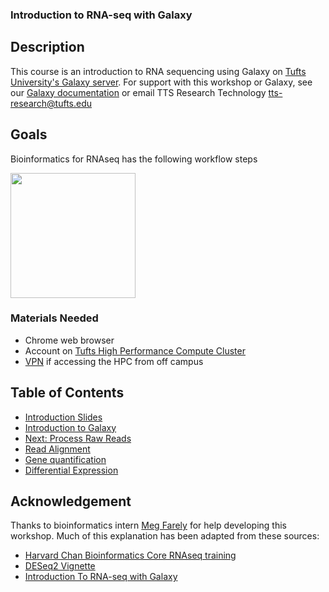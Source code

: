 ### Introduction to RNA-seq with Galaxy

## Description
This course is an introduction to RNA sequencing using Galaxy on [Tufts University's Galaxy server](https://galaxy.cluster.tufts.edu). 
For support with this workshop or Galaxy, see our [Galaxy documentation](https://it.tufts.edu/research-technology/bioinformatics/tufts-galaxy) or email TTS Research Technology [tts-research@tufts.edu](mailto:ltts-research@tufts.edu)


## Goals

Bioinformatics for RNAseq has the following workflow steps

<img src="img/workflow.png" width="200">

### Materials Needed
- Chrome web browser
- Account on [Tufts High Performance Compute Cluster](https://it.tufts.edu/research-technology/high-performance-computing)
- [VPN](https://access.tufts.edu/vpn) if accessing the HPC from off campus

## Table of Contents
- [Introduction Slides](slides/galaxyWorkshop_idgh1001_15Feb2022.pdf)
- [Introduction to Galaxy](lessons/00_Galaxy_introduction.md)
- [Next: Process Raw Reads](lessons/01_Introduction_and_Setup_noqual.md)
- [Read Alignment](lessons/03_Read_alignment.md)
- [Gene quantification](lessons/04_Gene_quantification.md)
- [Differential Expression](lessons/05_Diff_expression.md)


## Acknowledgement
Thanks to bioinformatics intern [Meg Farely](https://www.linkedin.com/in/meg-farley-93b311160/) for help developing this workshop.
Much of this explanation has been adapted from these sources:
- [Harvard Chan Bioinformatics Core RNAseq training](https://hbctraining.github.io/DGE_workshop)
- [DESeq2 Vignette](http://www.bioconductor.org/packages/release/bioc/vignettes/DESeq2/inst/doc/DESeq2.html)
- [Introduction To RNA-seq with Galaxy](https://rbatorsky.github.io/intro-to-rnaseq-with-galaxy/)


